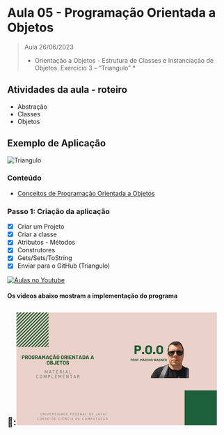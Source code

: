 # Aula 05 - Programação Orientada a Objetos

> Aula 26/06/2023
> 
>  * Orientação a Objetos - Estrutura de Classes e Instanciação de Objetos. Exercício 3 – “Triangulo” *

## Atividades da aula - roteiro
- Abstração
- Classes
- Objetos

## Exemplo de Aplicação 
![Triangulo](https://user-images.githubusercontent.com/81576640/138141070-0e8f2f78-437e-4228-890c-79171cfb843a.png)


### Conteúdo
- [Conceitos de Programação Orientada a Objetos](Conteudo_POO.pdf)


### Passo 1: Criação da aplicação
- [x]  Criar um Projeto
- [x]  Criar a classe 
- [x]  Atributos - Métodos
- [x]  Construtores
- [x]  Gets/Sets/ToString
- [x]  Enviar para o GitHub (Triangulo) 

[![Aulas no Youtube](https://github.com/marcoswagner-commits/gestao_obras_aula_daw/blob/cb3e2ea9547f9ddc831277f07919c3e78451eb92/yt-icon.png)](https://www.youtube.com/channel/UCfO-aJxKLqau0TnL0AfNAvA)

####  Os vídeos abaixo mostram a implementação do programa

🥇:[![material complementar aula05](Capa_Videos_POO.png)](https://youtu.be/pN79JmBclWo)
-


